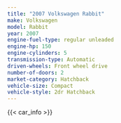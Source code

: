 ```yaml
---
title: "2007 Volkswagen Rabbit"
make: Volkswagen
model: Rabbit
year: 2007
engine-fuel-type: regular unleaded
engine-hp: 150
engine-cylinders: 5
transmission-type: Automatic
driven-wheels: Front wheel drive
number-of-doors: 2
market-category: Hatchback
vehicle-size: Compact
vehicle-style: 2dr Hatchback
---
```


{{< car_info >}}
